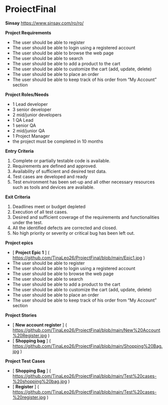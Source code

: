 # ProiectFinal

**Sinsay** https://www.sinsay.com/ro/ro/

**Project Requirements**

- The user should be able to register 
- The user should be able to login using a registered account 
- The user should be able to browse the web page 
- The user should be able to search 
- The user should be able to add a product to the cart 
- The user should be able to customize the cart (add, update, delete) 
- The user should be able to place an order 
- The user should be able to keep track of his order from “My Account” section 

**Project Roles/Needs**

- 1 Lead developer
- 3 senior developer
- 2 mid/junior developers
- 1 QA Lead
- 1 senior QA
- 2 mid/junior QA
- 1 Project Manager
- the project must be completed in 10 months

**Entry Criteria**

1. Complete or partially testable code is available.
2. Requirements are defined and approved.
3. Availability of sufficient and desired test data.
4. Test cases are developed and ready
5. Test environment has been set-up and all other necessary resources such as tools and devices are available.

**Exit Criteria**
1. Deadlines meet or budget depleted
2. Execution of all test cases.
3. Desired and sufficient coverage of the requirements and functionalities under the test.
4. All the identified defects are corrected and closed.
5. No high priority or severity or critical bug has been left out.

**Project epics**

- [ **Project Epic 1** ] ( https://github.com/TinaLeo26/ProiectFinal/blob/main/Epic1.jpg )
- The user should be able to register
- The user should be able to login using a registered account
- The user should be able to browse the web page
- The user should be able to search
- The user should be able to add a product to the cart
- The user should be able to customize the cart (add, update, delete)
- The user should be able to place an order
- The user should be able to keep track of his order from “My Account” section

**Project Stories**

- [ **New account register** ] ( https://github.com/TinaLeo26/ProiectFinal/blob/main/New%20Account%20Register.jpg )
- [ **Shopping bag** ] ( https://github.com/TinaLeo26/ProiectFinal/blob/main/Shopping%20Bag.jpg )

**Project Test Cases**

- [ **Shopping Bag** ] ( https://github.com/TinaLeo26/ProiectFinal/blob/main/Test%20cases-%20shopping%20bag.jpg )
- [ **Register** ] ( https://github.com/TinaLeo26/ProiectFinal/blob/main/Test%20cases-%20register.jpg )
